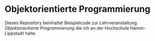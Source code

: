 # Objektorientierte Programmierung

Dieses Repository beinhaltet Beispielcode zur Lehrveranstaltung *Objektorientierte Programmierung*
die ich an der Hochschule Hamm-Lippstadt halte.